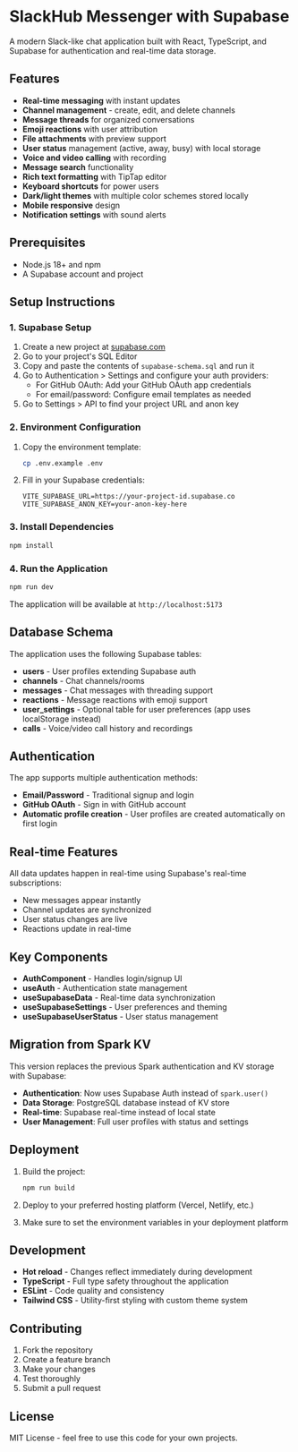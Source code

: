 # SlackHub Messenger with Supabase

A modern Slack-like chat application built with React, TypeScript, and Supabase for authentication and real-time data storage.

## Features

- **Real-time messaging** with instant updates
- **Channel management** - create, edit, and delete channels
- **Message threads** for organized conversations
- **Emoji reactions** with user attribution
- **File attachments** with preview support
- **User status** management (active, away, busy) with local storage
- **Voice and video calling** with recording
- **Message search** functionality
- **Rich text formatting** with TipTap editor
- **Keyboard shortcuts** for power users
- **Dark/light themes** with multiple color schemes stored locally
- **Mobile responsive** design
- **Notification settings** with sound alerts

## Prerequisites

- Node.js 18+ and npm
- A Supabase account and project

## Setup Instructions

### 1. Supabase Setup

1. Create a new project at [supabase.com](https://supabase.com)
2. Go to your project's SQL Editor
3. Copy and paste the contents of `supabase-schema.sql` and run it
4. Go to Authentication > Settings and configure your auth providers:
   - For GitHub OAuth: Add your GitHub OAuth app credentials
   - For email/password: Configure email templates as needed
5. Go to Settings > API to find your project URL and anon key

### 2. Environment Configuration

1. Copy the environment template:
   ```bash
   cp .env.example .env
   ```

2. Fill in your Supabase credentials:
   ```env
   VITE_SUPABASE_URL=https://your-project-id.supabase.co
   VITE_SUPABASE_ANON_KEY=your-anon-key-here
   ```

### 3. Install Dependencies

```bash
npm install
```

### 4. Run the Application

```bash
npm run dev
```

The application will be available at `http://localhost:5173`

## Database Schema

The application uses the following Supabase tables:

- **users** - User profiles extending Supabase auth
- **channels** - Chat channels/rooms
- **messages** - Chat messages with threading support
- **reactions** - Message reactions with emoji support
- **user_settings** - Optional table for user preferences (app uses localStorage instead)
- **calls** - Voice/video call history and recordings

## Authentication

The app supports multiple authentication methods:

- **Email/Password** - Traditional signup and login
- **GitHub OAuth** - Sign in with GitHub account
- **Automatic profile creation** - User profiles are created automatically on first login

## Real-time Features

All data updates happen in real-time using Supabase's real-time subscriptions:

- New messages appear instantly
- Channel updates are synchronized
- User status changes are live
- Reactions update in real-time

## Key Components

- **AuthComponent** - Handles login/signup UI
- **useAuth** - Authentication state management
- **useSupabaseData** - Real-time data synchronization
- **useSupabaseSettings** - User preferences and theming
- **useSupabaseUserStatus** - User status management

## Migration from Spark KV

This version replaces the previous Spark authentication and KV storage with Supabase:

- **Authentication**: Now uses Supabase Auth instead of `spark.user()`
- **Data Storage**: PostgreSQL database instead of KV store
- **Real-time**: Supabase real-time instead of local state
- **User Management**: Full user profiles with status and settings

## Deployment

1. Build the project:
   ```bash
   npm run build
   ```

2. Deploy to your preferred hosting platform (Vercel, Netlify, etc.)

3. Make sure to set the environment variables in your deployment platform

## Development

- **Hot reload** - Changes reflect immediately during development
- **TypeScript** - Full type safety throughout the application
- **ESLint** - Code quality and consistency
- **Tailwind CSS** - Utility-first styling with custom theme system

## Contributing

1. Fork the repository
2. Create a feature branch
3. Make your changes
4. Test thoroughly
5. Submit a pull request

## License

MIT License - feel free to use this code for your own projects.